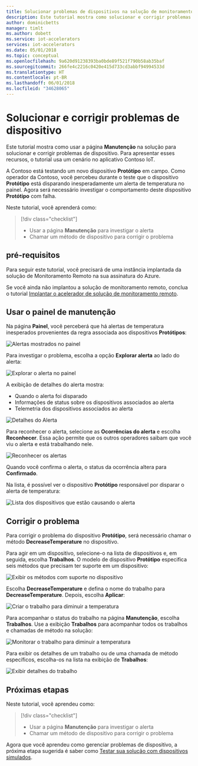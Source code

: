 ```yaml
---
title: Solucionar problemas de dispositivos na solução de monitoramento remoto – Azure | Microsoft Docs
description: Este tutorial mostra como solucionar e corrigir problemas de dispositivo na solução de monitoramento remoto.
author: dominicbetts
manager: timlt
ms.author: dobett
ms.service: iot-accelerators
services: iot-accelerators
ms.date: 05/01/2018
ms.topic: conceptual
ms.openlocfilehash: 9a620d91238393ba0bde89f521f790b58ab35baf
ms.sourcegitcommit: 266fe4c2216c0420e415d733cd3abbf94994533d
ms.translationtype: HT
ms.contentlocale: pt-BR
ms.lasthandoff: 06/01/2018
ms.locfileid: "34628065"
---
```

# <a name="troubleshoot-and-remediate-device-issues"></a>Solucionar e corrigir problemas de dispositivo

Este tutorial mostra como usar a página **Manutenção** na solução para solucionar e corrigir problemas de dispositivo. Para apresentar esses recursos, o tutorial usa um cenário no aplicativo Contoso IoT.

A Contoso está testando um novo dispositivo **Protótipo** em campo. Como operador da Contoso, você percebeu durante o teste que o dispositivo **Protótipo** está disparando inesperadamente um alerta de temperatura no painel. Agora será necessário investigar o comportamento deste dispositivo **Protótipo** com falha.

Neste tutorial, você aprenderá como:

>[!div class="checklist"]
> * Usar a página **Manutenção** para investigar o alerta
> * Chamar um método de dispositivo para corrigir o problema

## <a name="prerequisites"></a>pré-requisitos

Para seguir este tutorial, você precisará de uma instância implantada da solução de Monitoramento Remoto na sua assinatura do Azure.

Se você ainda não implantou a solução de monitoramento remoto, conclua o tutorial [Implantar o acelerador de solução de monitoramento remoto](iot-accelerators-remote-monitoring-deploy.md).

## <a name="use-the-maintenance-dashboard"></a>Usar o painel de manutenção

Na página **Painel**, você perceberá que há alertas de temperatura inesperados provenientes da regra associada aos dispositivos **Protótipos**:

![Alertas mostrados no painel](./media/iot-accelerators-remote-monitoring-maintain/dashboardalarm.png)

Para investigar o problema, escolha a opção **Explorar alerta** ao lado do alerta:

![Explorar o alerta no painel](./media/iot-accelerators-remote-monitoring-maintain/dashboardexplorealarm.png)

A exibição de detalhes do alerta mostra:

* Quando o alerta foi disparado
* Informações de status sobre os dispositivos associados ao alerta
* Telemetria dos dispositivos associados ao alerta

![Detalhes do Alerta](./media/iot-accelerators-remote-monitoring-maintain/maintenancealarmdetail.png)

Para reconhecer o alerta, selecione as **Ocorrências do alerta** e escolha **Reconhecer**. Essa ação permite que os outros operadores saibam que você viu o alerta e está trabalhando nele.

![Reconhecer os alertas](./media/iot-accelerators-remote-monitoring-maintain/maintenanceacknowledge.png)

Quando você confirma o alerta, o status da ocorrência altera para **Confirmado**.

Na lista, é possível ver o dispositivo **Protótipo** responsável por disparar o alerta de temperatura:

![Lista dos dispositivos que estão causando o alerta](./media/iot-accelerators-remote-monitoring-maintain/maintenanceresponsibledevice.png)

## <a name="remediate-the-issue"></a>Corrigir o problema

Para corrigir o problema do dispositivo **Protótipo**, será necessário chamar o método **DecreaseTemperature** no dispositivo.

Para agir em um dispositivo, selecione-o na lista de dispositivos e, em seguida, escolha **Trabalhos**. O modelo de dispositivo **Protótipo** especifica seis métodos que precisam ter suporte em um dispositivo:

![Exibir os métodos com suporte no dispositivo](./media/iot-accelerators-remote-monitoring-maintain/maintenancemethods.png)

Escolha **DecreaseTemperature** e defina o nome do trabalho para **DecreaseTemperature**. Depois, escolha **Aplicar**:

![Criar o trabalho para diminuir a temperatura](./media/iot-accelerators-remote-monitoring-maintain/maintenancecreatejob.png)

Para acompanhar o status do trabalho na página **Manutenção**, escolha **Trabalhos**. Use a exibição **Trabalhos** para acompanhar todos os trabalhos e chamadas de método na solução:

![Monitorar o trabalho para diminuir a temperatura](./media/iot-accelerators-remote-monitoring-maintain/maintenancerunningjob.png)

Para exibir os detalhes de um trabalho ou de uma chamada de método específicos, escolha-os na lista na exibição de **Trabalhos**:

![Exibir detalhes do trabalho](./media/iot-accelerators-remote-monitoring-maintain/maintenancejobdetail.png)

## <a name="next-steps"></a>Próximas etapas

Neste tutorial, você aprendeu como:

<!-- Repeat task list from intro -->
>[!div class="checklist"]
> * Usar a página **Manutenção** para investigar o alerta
> * Chamar um método de dispositivo para corrigir o problema

Agora que você aprendeu como gerenciar problemas de dispositivo, a próxima etapa sugerida é saber como [Testar sua solução com dispositivos simulados](iot-accelerators-remote-monitoring-test.md).

<!-- Next tutorials in the sequence -->